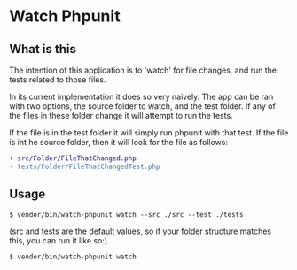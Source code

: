 # Watch Phpunit

## What is this
The intention of this application is to 'watch' for file changes, 
and run the tests related to those files.

In its current implementation it does so very naively. 
The app can be ran with two options, the source folder to watch, and the test folder.
If any of the files in these folder change it will attempt to run the tests.

If the file is in the test folder it will simply run phpunit with that test.
If the file is int he source folder, then it will look for the file as follows:

```diff
+ src/Folder/FileThatChanged.php
- tests/Folder/FileThatChangedTest.php
```


## Usage
```
$ vendor/bin/watch-phpunit watch --src ./src --test ./tests
```
(src and tests are the default values, so if your folder structure matches this, you can run it like so:)
```
$ vendor/bin/watch-phpunit watch
```
